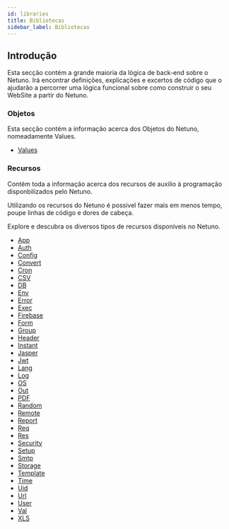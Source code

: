 ```yaml
---
id: libraries
title: Bibliotecas
sidebar_label: Bibliotecas
---
```


## Introdução
Esta secção contém a grande maioria da lógica de back-end sobre o Netuno. Irá encontrar definições, explicações e excertos de código que o ajudarão a percorrer uma lógica funcional sobre como construir o seu WebSite a partir do Netuno.

### Objetos
Esta secção contém a informação acerca dos Objetos do Netuno, nomeadamente Values.

* [Values](library/objects/values.md)

### Recursos
Contém toda a informação acerca dos recursos de auxilio à programação disponbilizados pelo Netuno.

Utilizando os recursos do Netuno é possivel fazer mais em menos tempo, poupe linhas de código e dores de cabeça.

Explore e descubra os diversos tipos de recursos disponíveis no Netuno. 

* [App](library/resources/app.md)
* [Auth](library/resources/auth.md)
* [Config](library/resources/config.md)
* [Convert](library/resources/convert.md)
* [Cron](library/resources/cron.md)
* [CSV](library/resources/csv.md)
* [DB](library/resources/db.md)
* [Env](library/resources/env.md)
* [Error](library/resources/error.md)
* [Exec](library/resources/exec.md)
* [Firebase](library/resources/firebase.md)
* [Form](library/resources/form.md)
* [Group](library/resources/group.md)
* [Header](library/resources/header.md)
* [Instant](library/resources/instant.md)
* [Jasper](library/resources/jasper.md)
* [Jwt](library/resources/jwt.md)
* [Lang](library/resources/lang.md)
* [Log](library/resources/log.md)
* [OS](library/resources/os.md)
* [Out](library/resources/out.md)
* [PDF](library/resources/pdf.md)
* [Random](library/resources/random.md)
* [Remote](library/resources/remote.md)
* [Report](library/resources/report.md)
* [Req](library/resources/req.md)
* [Res](library/resources/res.md)
* [Security](library/resources/security.md)
* [Setup](library/resources/setup.md)
* [Smtp](library/resources/smtp.md)
* [Storage](library/resources/storage.md)
* [Template](library/resources/template.md)
* [Time](library/resources/time.md)
* [Uid](library/resources/uid.md)
* [Url](library/resources/url.md)
* [User](library/resources/user.md)
* [Val](library/resources/val.md)
* [XLS](library/resources/xls.md)
